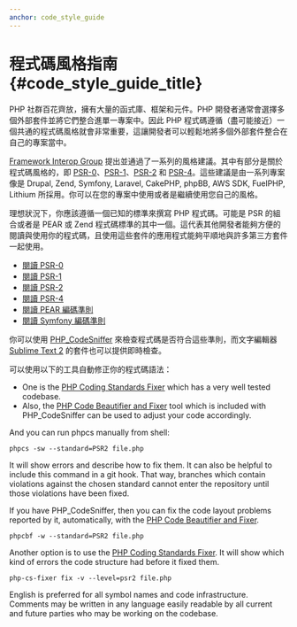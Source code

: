 ```yaml
---
anchor: code_style_guide
---
```


# 程式碼風格指南 {#code_style_guide_title}

PHP 社群百花齊放，擁有大量的函式庫、框架和元件。PHP 開發者通常會選擇多個外部套件並將它們整合進單一專案中。因此 PHP 程式碼遵循（盡可能接近）一個共通的程式碼風格就會非常重要，這讓開發者可以輕鬆地將多個外部套件整合在自己的專案當中。

[Framework Interop Group][fig] 提出並通過了一系列的風格建議。其中有部分是關於程式碼風格的，即 [PSR-0][psr0]、[PSR-1][psr1]、[PSR-2][psr2] 和 [PSR-4][psr4]。這些建議是由一系列專案像是 Drupal, Zend, Symfony, Laravel, CakePHP, phpBB, AWS SDK,
FuelPHP, Lithium 所採用。你可以在您的專案中使用或者是繼續使用您自己的風格。

理想狀況下，你應該遵循一個已知的標準來撰寫 PHP 程式碼。可能是 PSR 的組合或者是 PEAR 或 Zend 程式碼標準的其中一個。這代表其他開發者能夠方便的閱讀與使用你的程式碼，且使用這些套件的應用程式能夠平順地與許多第三方套件一起使用。

* [閱讀 PSR-0][psr0]
* [閱讀 PSR-1][psr1]
* [閱讀 PSR-2][psr2]
* [閱讀 PSR-4][psr4]
* [閱讀 PEAR 編碼準則][pear-cs]
* [閱讀 Symfony 編碼準則][symfony-cs]

你可以使用 [PHP_CodeSniffer][phpcs] 來檢查程式碼是否符合這些準則，而文字編輯器 [Sublime Text 2][st-cs] 的套件也可以提供即時檢查。

可以使用以下的工具自動修正你的程式碼語法：

- One is the [PHP Coding Standards Fixer][phpcsfixer] which has a very well tested codebase.
- Also, the [PHP Code Beautifier and Fixer][phpcbf] tool which is included with PHP_CodeSniffer can be used to adjust your code accordingly.

And you can run phpcs manually from shell:

    phpcs -sw --standard=PSR2 file.php

It will show errors and describe how to fix them.
It can also be helpful to include this command in a git hook.
That way, branches which contain violations against the chosen standard cannot enter the repository until those
violations have been fixed.

If you have PHP_CodeSniffer, then you can fix the code layout problems reported by it, automatically, with the
[PHP Code Beautifier and Fixer][phpcbf].

    phpcbf -w --standard=PSR2 file.php

Another option is to use the [PHP Coding Standards Fixer][phpcsfixer].
It will show which kind of errors the code structure had before it fixed them.

    php-cs-fixer fix -v --level=psr2 file.php

English is preferred for all symbol names and code infrastructure. Comments may be written in any language easily
readable by all current and future parties who may be working on the codebase.


[fig]: http://www.php-fig.org/
[psr0]: http://www.php-fig.org/psr/psr-0/
[psr1]: http://www.php-fig.org/psr/psr-1/
[psr2]: http://www.php-fig.org/psr/psr-2/
[psr4]: http://www.php-fig.org/psr/psr-4/
[pear-cs]: http://pear.php.net/manual/en/standards.php
[symfony-cs]: http://symfony.com/doc/current/contributing/code/standards.html
[phpcs]: http://pear.php.net/package/PHP_CodeSniffer/
[phpcbf]: https://github.com/squizlabs/PHP_CodeSniffer/wiki/Fixing-Errors-Automatically
[st-cs]: https://github.com/benmatselby/sublime-phpcs
[phpcsfixer]: http://cs.sensiolabs.org/
